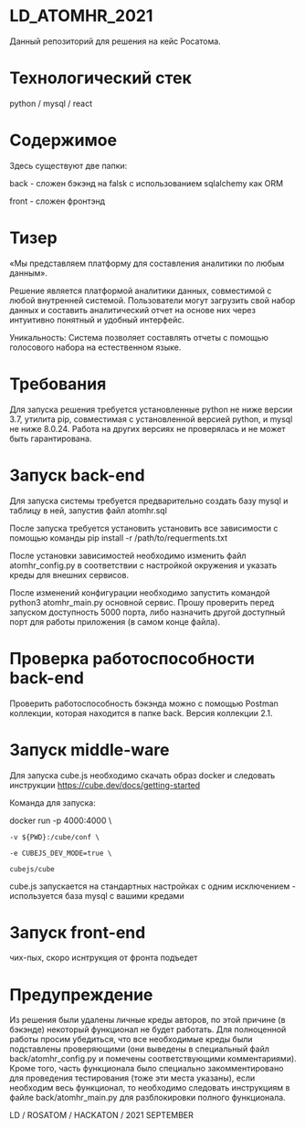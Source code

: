 # LD_ATOMHR_2021

Данный репозиторий для решения на кейс Росатома.

# Технологический стек
python / mysql / react

# Содержимое

Здесь существуют две папки:

back - сложен бэкэнд на falsk с использованием sqlalchemy как ORM

front - сложен фронтэнд

# Тизер

«Мы представляем платформу для составления аналитики по любым данным».

Решение является платформой аналитики данных, совместимой с любой внутренней системой. Пользователи могут загрузить свой набор данных и составить аналитический отчет на основе них через интуитивно понятный и удобный интерфейс.

Уникальность: Система позволяет составлять отчеты с помощью голосового набора на естественном языке. 

# Требования

Для запуска решения требуется установленные python не ниже версии 3.7, утилита pip, совместимая с установленной версией python, и mysql не ниже 8.0.24. Работа на других версиях не проверялась и не может быть гарантирована.

# Запуск back-end

Для запуска системы требуется предварительно создать базу mysql и таблицу в ней, запустив файл atomhr.sql

После запуска требуется установить установить все зависимости с помощью команды pip install -r /path/to/requerments.txt

После установки зависимостей необходимо изменить файл atomhr_config.py в соответствии с настройкой окружения и указать креды для внешних сервисов.

После изменений конфигурации необходимо запустить командой python3 atomhr_main.py основной сервис. Прошу проверить перед запуском доступность 5000 порта, либо назначить другой доступный порт для работы приложения (в самом конце файла).

# Проверка работоспособности back-end

Проверить работоспособность бэкэнда можно с помощью Postman коллекции, которая находится в папке back. Версия коллекции 2.1.

# Запуск middle-ware

Для запуска cube.js необходимо скачать образ docker и следовать инструкции https://cube.dev/docs/getting-started

Команда для запуска:

docker run -p 4000:4000 \ 

    -v ${PWD}:/cube/conf \ 
    
    -e CUBEJS_DEV_MODE=true \    
    
    cubejs/cube

cube.js запускается на стандартных настройках с одним исключением - используется база mysql с вашими кредами

# Запуск front-end

чих-пых, скоро иснтрукция от фронта подъедет

# Предупреждение

Из решения были удалены личные креды авторов, по этой причине (в бэкэнде) некоторый функционал не будет работать. Для полноценной работы просим убедиться, что все необходимые креды были подставлены проверяющими (они выведены в специальный файл back/atomhr_config.py и помечены соответствующими комментариями). Кроме того, часть функционала было специально закомментировано для проведения тестирования (тоже эти места указаны), если необходим весь функционал, то необходимо следовать инструкциям в файле back/atomhr_main.py для разблокировки полного функционала.

LD / ROSATOM / HACKATON / 2021 SEPTEMBER
